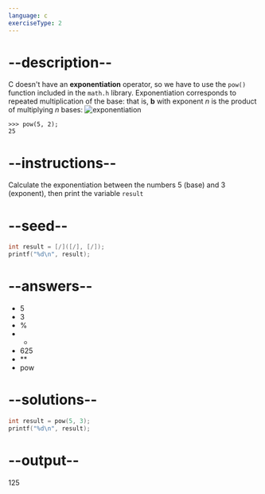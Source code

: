 ```yaml
---
language: c
exerciseType: 2
---
```


# --description--

C doesn't have an **exponentiation** operator, so we have to use the `pow()` function included in the `math.h` library.
Exponentiation corresponds to repeated multiplication of the base: that is, **b** with exponent *n* is the product of multiplying *n* bases:
![exponentiation](https://learn-to-code-x.web.app/images/exponentiation.jpg)
```
>>> pow(5, 2);
25
```

# --instructions--

Calculate the exponentiation between the numbers 5 (base) and 3 (exponent), then print the variable `result`

# --seed--

```c
int result = [/]([/], [/]);
printf("%d\n", result);
```

# --answers--

- 5
- 3
-  % 
-  * 
- 625
-  ** 
- pow

# --solutions--

```c
int result = pow(5, 3);
printf("%d\n", result);
```

# --output--

125
